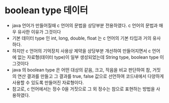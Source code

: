 # boolean type 데이터
* java 언어가 만들어질때 c 언어의 문법을 상당부분 전용하였다. c 언어의 문법과 매우 유사한 이유가 그것이다
* 기본 데이터 type 인 int, long, double, float 는 c 언어의 기본 타입과 거의 유사하다.
* 하지만 c 언어의 기억장치 사용상 제약을 상당부분 개선하여 만들어지면서 c 언어에 없는 자료형(데이터 type)이 일부 생성되었는데 String type, boolean type 이 그것이다
* java 의 boolean type 은 어떤 대상의 같음, 크고, 작음을 비교 판단하여 참, 거짓의 연산 결과를 만들고 그 결과를 true, false 값으로 선언하여 코드내에서 다양하게 사용할 수 있도록 만들어진 자료형이다.
* 참고로, c 언어에서는 정수 0을 거짓으로 그 외 정수는 참으로 표현하는 방법을 사용하였다.